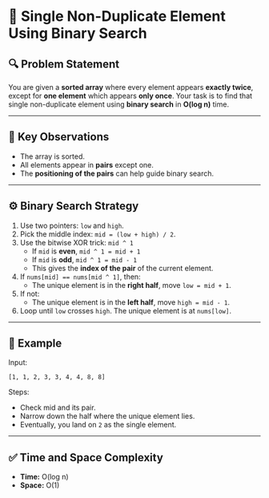 
# 📘 Single Non-Duplicate Element Using Binary Search

## 🔍 Problem Statement

You are given a **sorted array** where every element appears **exactly twice**, except for **one element** which appears **only once**. Your task is to find that single non-duplicate element using **binary search** in **O(log n)** time.

---

## 🧠 Key Observations

- The array is sorted.
- All elements appear in **pairs** except one.
- The **positioning of the pairs** can help guide binary search.

---

## ⚙️ Binary Search Strategy

1. Use two pointers: `low` and `high`.
2. Pick the middle index: `mid = (low + high) / 2`.
3. Use the bitwise XOR trick: `mid ^ 1`
   - If `mid` is **even**, `mid ^ 1 = mid + 1`
   - If `mid` is **odd**, `mid ^ 1 = mid - 1`
   - This gives the **index of the pair** of the current element.
4. If `nums[mid] == nums[mid ^ 1]`, then:
   - The unique element is in the **right half**, move `low = mid + 1`.
5. If not:
   - The unique element is in the **left half**, move `high = mid - 1`.
6. Loop until `low` crosses `high`. The unique element is at `nums[low]`.

---

## 🧪 Example

Input:
```
[1, 1, 2, 3, 3, 4, 4, 8, 8]
```

Steps:
- Check mid and its pair.
- Narrow down the half where the unique element lies.
- Eventually, you land on `2` as the single element.

---

## ✅ Time and Space Complexity

- **Time:** O(log n)
- **Space:** O(1)
